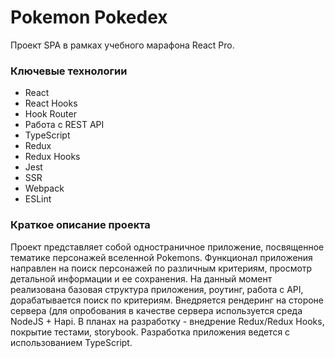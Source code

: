 # Pokemon Pokedex
Проект SPA в рамках учебного марафона React Pro.

### Ключевые технологии
* React
* React Hooks
* Hook Router
* Работа с REST API
* TypeScript
* Redux
* Redux Hooks
* Jest
* SSR
* Webpack
* ESLint

### Краткое описание проекта
Проект представляет собой одностраничное приложение, посвященное тематике персонажей вселенной Pokemons.
Функционал приложения направлен на поиск персонажей по различным критериям, просмотр детальной информации и ее сохранения.
На данный момент реализована базовая структура приложения, роутинг, работа с API, дорабатывается поиск по критериям.
Внедряется рендеринг на стороне сервера (для опробования в качестве сервера используется среда NodeJS + Hapi.
В планах на разработку - внедрение Redux/Redux Hooks, покрытие тестами, storybook.
Разработка приложения ведется с использованием TypeScript.
